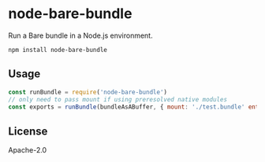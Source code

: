 # node-bare-bundle

Run a Bare bundle in a Node.js environment.

```
npm install node-bare-bundle
```

## Usage

``` js
const runBundle = require('node-bare-bundle')
// only need to pass mount if using preresolved native modules
const exports = runBundle(bundleAsABuffer, { mount: './test.bundle' entrypoint: '/the/entrypoint.js' })
```

## License

Apache-2.0

